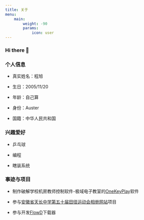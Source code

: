 ```yaml
---
title: 关于
menu:
    main: 
        weight: -90
        params:
            icon: user
---
```

### Hi there 👋

<!--
**ProgramCX/ProgramCX** is a ✨ _special_ ✨ repository because its `README.md` (this file) appears on your GitHub profile.

Here are some ideas to get you started:

- 🔭 I’m currently working on ...
- 🌱 I’m currently learning ...
- 👯 I’m looking to collaborate on ...
- 🤔 I’m looking for help with ...
- 💬 Ask me about ...
- 📫 How to reach me: ...
- 😄 Pronouns: ...
- ⚡ Fun fact: ...
-->
### 个人信息

- 真实姓名：程旭

- 生日：2005/11/20

- 年龄：自己算

- 身份：Auster

- 国籍：中华人民共和国

### 兴趣爱好

- 乒乓球

- 编程

- 瞎装系统

### 事迹与项目

- 制作破解学校机房教师控制软件-极域电子教室的[OneKeyPlay](https://github.com/pinsoftstudio/OneKeyPlay)软件 

- 参与[安徽省天长中学第五十届田径运动会相册网站](https://github.com/pinsoftstudio/tczxydh)项目 

- 参与开发[FlowD](https://github.com/L-Super/FlowD)下载器

